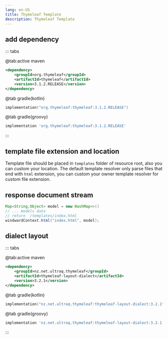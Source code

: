 ```yaml
---
lang: en-US
title: Thymeleaf Template
description: Thymeleaf Template
---
```


## add dependency

::: tabs

@tab:active maven

```xml
<dependency>
    <groupId>org.thymeleaf</groupId>
    <artifactId>thymeleaf</artifactId>
    <version>3.1.2.RELEASE</version>
</dependency>
```

@tab gradle(kotlin)

```kotlin
implementation("org.thymeleaf:thymeleaf:3.1.2.RELEASE")
```

@tab gradle(groovy)

```groovy
implementation 'org.thymeleaf:thymeleaf:3.1.2.RELEASE'
```

:::

## template file extension and location

Template file should be placed in `templates` folder of resource root, also you can custom your location.
The default template resolver only parse files that end with `html` extension, you can custom your owner
template resolver for custom file extension.

## response document stream

```java
Map<String,Object> model = new HashMap<>()
// ... models data
// return  /templates/index.html
windwardContext.html("index.html", model);
```

## dialect layout

::: tabs

@tab:active maven

```xml
<dependency>
    <groupId>nz.net.ultraq.thymeleaf</groupId>
    <artifactId>thymeleaf-layout-dialect</artifactId>
    <version>3.2.1</version>
</dependency>
```

@tab gradle(kotlin)

```kotlin
implementation("nz.net.ultraq.thymeleaf:thymeleaf-layout-dialect:3.2.1")
```

@tab gradle(groovy)

```groovy
implementation 'nz.net.ultraq.thymeleaf:thymeleaf-layout-dialect:3.2.1'
```

:::
